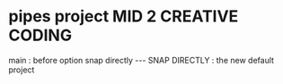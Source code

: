 # pipes project MID 2 CREATIVE CODING
main : before option snap directly
--- SNAP DIRECTLY : the new default project
